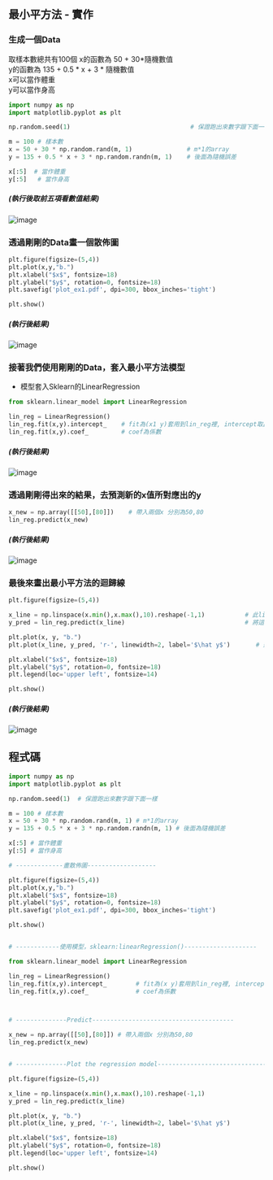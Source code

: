 ## 最小平方法 - 實作

### 生成一個Data

取樣本數總共有100個
x的函數為 50 + 30*隨機數值            
y的函數為 135 + 0.5 * x + 3 * 隨機數值          
x可以當作體重                
y可以當作身高

```Python
import numpy as np
import matplotlib.pyplot as plt

np.random.seed(1)                                 # 保證跑出來數字跟下面一樣

m = 100 # 樣本數
x = 50 + 30 * np.random.rand(m, 1)               # m*1的array
y = 135 + 0.5 * x + 3 * np.random.randn(m, 1)    # 後面為隨機誤差

x[:5]  # 當作體重
y[:5]   # 當作身高
```

##### (執行後取前五項看數值結果)           
![image](https://user-images.githubusercontent.com/102600962/182984849-26df5987-4205-4e32-a44e-e4c999858876.png)

### 透過剛剛的Data畫一個散佈圖

```Python
plt.figure(figsize=(5,4)) 
plt.plot(x,y,"b.")
plt.xlabel("$x$", fontsize=18)
plt.ylabel("$y$", rotation=0, fontsize=18)
plt.savefig('plot_ex1.pdf', dpi=300, bbox_inches='tight')

plt.show()
```

##### (執行後結果)              
![image](https://user-images.githubusercontent.com/102600962/182985556-cfab2ca1-5efa-443f-934c-4d81d0033723.png)

### 接著我們使用剛剛的Data，套入最小平方法模型
* 模型套入Sklearn的LinearRegression

```Python
from sklearn.linear_model import LinearRegression

lin_reg = LinearRegression()
lin_reg.fit(x,y).intercept_    # fit為(x1 y)套用到lin_reg裡, intercept取出其截距
lin_reg.fit(x,y).coef_         # coef為係數
```

##### (執行後結果)                
![image](https://user-images.githubusercontent.com/102600962/182986028-7848253d-5747-4f62-866e-46e2639aec06.png)

### 透過剛剛得出來的結果，去預測新的x值所對應出的y

```Python
x_new = np.array([[50],[80]])    # 帶入兩個x 分別為50,80
lin_reg.predict(x_new)
```

##### (執行後結果)      
![image](https://user-images.githubusercontent.com/102600962/182987004-4e11405b-36ec-4301-936a-87b963b30834.png)

### 最後來畫出最小平方法的迴歸線

```Python
plt.figure(figsize=(5,4))

x_line = np.linspace(x.min(),x.max(),10).reshape(-1,1)           # 此linspace為從x的最小值和最大值割出10等分；而reshape變成10x1矩陣
y_pred = lin_reg.predict(x_line)                                 # 將這些x值帶入剛剛的模型預測出y

plt.plot(x, y, "b.")
plt.plot(x_line, y_pred, 'r-', linewidth=2, label='$\hat y$')       # 迴歸線的圖、寬為2、標籤是y hat

plt.xlabel("$x$", fontsize=18)
plt.ylabel("$y$", rotation=0, fontsize=18)
plt.legend(loc='upper left', fontsize=14)

plt.show()
````

##### (執行後結果)       
![image](https://user-images.githubusercontent.com/102600962/182987431-d76c1a09-b131-4a74-8f8e-c9f3249b6d4c.png)

## 程式碼
```Python
import numpy as np
import matplotlib.pyplot as plt

np.random.seed(1)  # 保證跑出來數字跟下面一樣

m = 100 # 樣本數
x = 50 + 30 * np.random.rand(m, 1) # m*1的array
y = 135 + 0.5 * x + 3 * np.random.randn(m, 1) # 後面為隨機誤差

x[:5] # 當作體重
y[:5] # 當作身高

# -------------畫散佈圖-------------------

plt.figure(figsize=(5,4))
plt.plot(x,y,"b.")
plt.xlabel("$x$", fontsize=18)
plt.ylabel("$y$", rotation=0, fontsize=18)
plt.savefig('plot_ex1.pdf', dpi=300, bbox_inches='tight')

plt.show()


# ------------使用模型，sklearn:linearRegression()--------------------

from sklearn.linear_model import LinearRegression

lin_reg = LinearRegression()
lin_reg.fit(x,y).intercept_        # fit為(x y)套用到lin_reg裡, intercept取出其截距
lin_reg.fit(x,y).coef_             # coef為係數



# --------------Predict---------------------------------------

x_new = np.array([[50],[80]]) # 帶入兩個x 分別為50,80
lin_reg.predict(x_new)


# --------------Plot the regression model---------------------------------------

plt.figure(figsize=(5,4))

x_line = np.linspace(x.min(),x.max(),10).reshape(-1,1)
y_pred = lin_reg.predict(x_line)

plt.plot(x, y, "b.")
plt.plot(x_line, y_pred, 'r-', linewidth=2, label='$\hat y$')

plt.xlabel("$x$", fontsize=18)
plt.ylabel("$y$", rotation=0, fontsize=18)
plt.legend(loc='upper left', fontsize=14)

plt.show()

````
